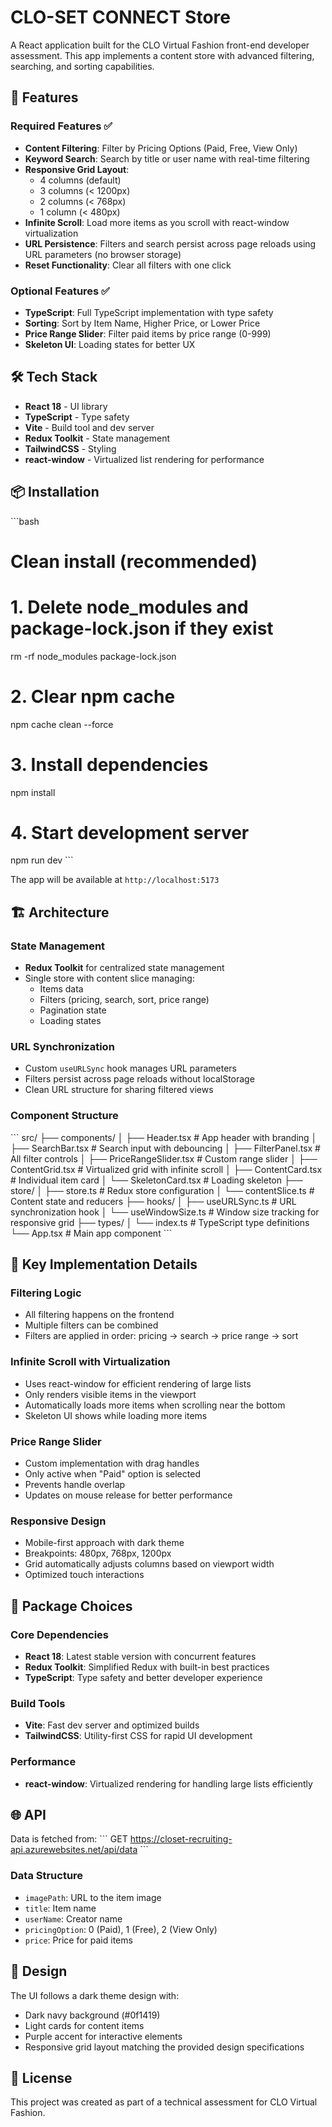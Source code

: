 # CLO-SET CONNECT Store

A React application built for the CLO Virtual Fashion front-end developer assessment. This app implements a content store with advanced filtering, searching, and sorting capabilities.

## 🚀 Features

### Required Features ✅
- **Content Filtering**: Filter by Pricing Options (Paid, Free, View Only)
- **Keyword Search**: Search by title or user name with real-time filtering
- **Responsive Grid Layout**: 
  - 4 columns (default)
  - 3 columns (< 1200px)
  - 2 columns (< 768px)
  - 1 column (< 480px)
- **Infinite Scroll**: Load more items as you scroll with react-window virtualization
- **URL Persistence**: Filters and search persist across page reloads using URL parameters (no browser storage)
- **Reset Functionality**: Clear all filters with one click

### Optional Features ✅
- **TypeScript**: Full TypeScript implementation with type safety
- **Sorting**: Sort by Item Name, Higher Price, or Lower Price
- **Price Range Slider**: Filter paid items by price range (0-999)
- **Skeleton UI**: Loading states for better UX

## 🛠️ Tech Stack

- **React 18** - UI library
- **TypeScript** - Type safety
- **Vite** - Build tool and dev server
- **Redux Toolkit** - State management
- **TailwindCSS** - Styling
- **react-window** - Virtualized list rendering for performance

## 📦 Installation

\`\`\`bash
# Clean install (recommended)
# 1. Delete node_modules and package-lock.json if they exist
rm -rf node_modules package-lock.json

# 2. Clear npm cache
npm cache clean --force

# 3. Install dependencies
npm install

# 4. Start development server
npm run dev
\`\`\`

The app will be available at `http://localhost:5173`

## 🏗️ Architecture

### State Management
- **Redux Toolkit** for centralized state management
- Single store with content slice managing:
  - Items data
  - Filters (pricing, search, sort, price range)
  - Pagination state
  - Loading states

### URL Synchronization
- Custom `useURLSync` hook manages URL parameters
- Filters persist across page reloads without localStorage
- Clean URL structure for sharing filtered views

### Component Structure
\`\`\`
src/
├── components/
│   ├── Header.tsx           # App header with branding
│   ├── SearchBar.tsx        # Search input with debouncing
│   ├── FilterPanel.tsx      # All filter controls
│   ├── PriceRangeSlider.tsx # Custom range slider
│   ├── ContentGrid.tsx      # Virtualized grid with infinite scroll
│   ├── ContentCard.tsx      # Individual item card
│   └── SkeletonCard.tsx     # Loading skeleton
├── store/
│   ├── store.ts             # Redux store configuration
│   └── contentSlice.ts      # Content state and reducers
├── hooks/
│   ├── useURLSync.ts        # URL synchronization hook
│   └── useWindowSize.ts     # Window size tracking for responsive grid
├── types/
│   └── index.ts             # TypeScript type definitions
└── App.tsx                  # Main app component
\`\`\`

## 🎯 Key Implementation Details

### Filtering Logic
- All filtering happens on the frontend
- Multiple filters can be combined
- Filters are applied in order: pricing → search → price range → sort

### Infinite Scroll with Virtualization
- Uses react-window for efficient rendering of large lists
- Only renders visible items in the viewport
- Automatically loads more items when scrolling near the bottom
- Skeleton UI shows while loading more items

### Price Range Slider
- Custom implementation with drag handles
- Only active when "Paid" option is selected
- Prevents handle overlap
- Updates on mouse release for better performance

### Responsive Design
- Mobile-first approach with dark theme
- Breakpoints: 480px, 768px, 1200px
- Grid automatically adjusts columns based on viewport width
- Optimized touch interactions

## 📝 Package Choices

### Core Dependencies
- **React 18**: Latest stable version with concurrent features
- **Redux Toolkit**: Simplified Redux with built-in best practices
- **TypeScript**: Type safety and better developer experience

### Build Tools
- **Vite**: Fast dev server and optimized builds
- **TailwindCSS**: Utility-first CSS for rapid UI development

### Performance
- **react-window**: Virtualized rendering for handling large lists efficiently

## 🌐 API

Data is fetched from:
\`\`\`
GET https://closet-recruiting-api.azurewebsites.net/api/data
\`\`\`

### Data Structure
- `imagePath`: URL to the item image
- `title`: Item name
- `userName`: Creator name
- `pricingOption`: 0 (Paid), 1 (Free), 2 (View Only)
- `price`: Price for paid items

## 🎨 Design

The UI follows a dark theme design with:
- Dark navy background (#0f1419)
- Light cards for content items
- Purple accent for interactive elements
- Responsive grid layout matching the provided design specifications

## 📄 License

This project was created as part of a technical assessment for CLO Virtual Fashion.
